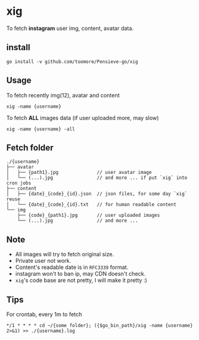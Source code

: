 xig
====
To fetch **instagram** user img, content, avatar data.

install
--------

    go install -v github.com/toomore/Pensieve-go/xig

Usage
------

To fetch recently img(12), avatar and content

    xig -name {username}

To fetch **ALL** images data (if user uploaded more, may slow)

    xig -name {username} -all

Fetch folder
------------

```
./{username}
├── avatar
│   ├── {path1}.jpg              // user avatar image
│   └── (...).jpg                // and more ... if put `xig` into cron jobs
├── content
│   ├── {date}_{code}_{id}.json  // json files, for some day `xig` reuse
│   └── {date}_{code}_{id}.txt   // for human readable content
└── img
    ├── {code}_{path1}.jpg       // user uploaded images
    └── (...).jpg                // and more ...
```

Note
-----

* All images will try to fetch original size.
* Private user not work.
* Content's readable date is in `RFC3339` format.
* instagram won't to ban ip, may CDN doesn't check.
* `xig`'s code base are not pretty, I will make it pretty :)

Tips
-----

For crontab, every 1m to fetch

    */1 * * * * cd ~/{some folder}; ({$go_bin_path}/xig -name {username} 2>&1) >> ./{username}.log
